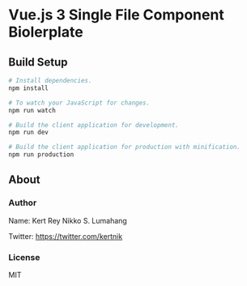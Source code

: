 # Vue.js 3 Single File Component Biolerplate

## Build Setup

```bash
# Install dependencies.
npm install

# To watch your JavaScript for changes.
npm run watch

# Build the client application for development.
npm run dev

# Build the client application for production with minification.
npm run production
```

## About

### Author

Name: Kert Rey Nikko S. Lumahang

Twitter: https://twitter.com/kertnik  

### License

MIT